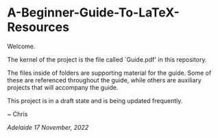 # A-Beginner-Guide-To-LaTeX-Resources

Welcome.

The kernel of the project is the file called `Guide.pdf' in this repository.

The files inside of folders are supporting material for the guide. Some of these are referenced throughout the guide, while others are auxiliary projects that will accompany the guide.

This project is in a draft state and is being updated frequently.

~ Chris

_Adelaide 17 November, 2022_